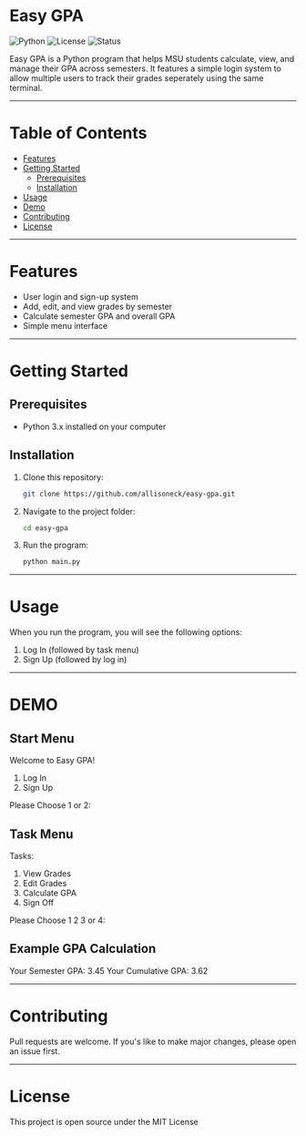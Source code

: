 # Easy GPA

![Python](https://img.shields.io/badge/python-3.x-blue.svg) 
![License](https://img.shields.io/badge/license-MIT-green.svg) 
![Status](https://img.shields.io/badge/status-active-success.svg)

Easy GPA is a Python program that helps MSU students calculate, view, and manage their GPA across semesters.
It features a simple login system to allow multiple users to track their grades seperately using the same terminal.

------------------------------------------------------------------------------------------------------------------------------

# Table of Contents
- [Features](#features)
- [Getting Started](#getting-started-)
  - [Prerequisites](#prerequisites)
  - [Installation](#installation)
- [Usage](#usage)
- [Demo](#demo)
- [Contributing](#contributing)
- [License](#license)

------------------------------------------------------------------------------------------------------------------------------

# Features
- User login and sign-up system
- Add, edit, and view grades by semester
- Calculate semester GPA and overall GPA
- Simple menu interface

------------------------------------------------------------------------------------------------------------------------------

# Getting Started

## Prerequisites
- Python 3.x installed on your computer

## Installation
1. Clone this repository:
   ```bash
   git clone https://github.com/allisoneck/easy-gpa.git
   ```
2. Navigate to the project folder:
   ```bash
   cd easy-gpa
   ```
3. Run the program:
   ```bash
   python main.py
   ```

------------------------------------------------------------------------------------------------------------------------------

# Usage
When you run the program, you will see the following options:
1. Log In (followed by task menu)
2. Sign Up (followed by log in)

------------------------------------------------------------------------------------------------------------------------------
# DEMO

## Start Menu
Welcome to Easy GPA!

1. Log In
2. Sign Up

Please Choose 1 or 2: 

## Task Menu
Tasks: 

1. View Grades
2. Edit Grades
3. Calculate GPA
4. Sign Off

Please Choose 1 2 3 or 4:

## Example GPA Calculation
Your Semester GPA: 3.45
Your Cumulative GPA: 3.62

------------------------------------------------------------------------------------------------------------------------------

# Contributing
Pull requests are welcome. If you's like to make major changes, please open an issue first.

------------------------------------------------------------------------------------------------------------------------------

# License
This project is open source under the MIT License
